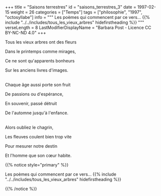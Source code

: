 +++
title = "Saisons terrestres"
id = "saisons_terrestres_3"
date = 1997-02-15
weight = 26
categories = ["Temps"]
tags = ["philosophie", "1997", "octosyllabe"]
info = """
Les poèmes qui commencent par ce vers...
{{% include "../../includes/tous_les_vieux_arbres" hidefirstheading %}}
"""
verseLength = 8
LastModifierDisplayName = "Barbara Post - Licence CC BY-NC-ND 4.0"
+++

Tous les vieux arbres ont des fleurs

Dans le printemps comme mirages,

Ce ne sont qu'apparents bonheurs

Sur les anciens livres d'images.

 \
Chaque âge aussi porte son fruit

De passions ou d'espérance,

En souvenir, passé détruit

De l'automne jusqu'à l'enfance.

 \
Alors oubliez le chagrin,

Les fleuves coulent bien trop vite

Pour mesurer notre destin

Et l'homme que son cœur habite.

{{% notice style="primary" %}}

Les poèmes qui commencent par ce vers...
{{% include "../../includes/tous_les_vieux_arbres" hidefirstheading %}}

{{% /notice %}}

